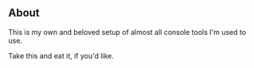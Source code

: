 ## About

This is my own and beloved setup of almost all console tools I'm used to use.

Take this and eat it, if you'd like.
